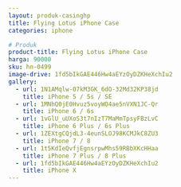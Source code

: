 ```yaml
---
layout: produk-casinghp
title: Flying Lotus iPhone Case
categories: iphone

# Produk
product-title: Flying Lotus iPhone Case
harga: 90000
sku: hn-0499
image-drive: 1fd5bIkGAE446Hw4aEYzOyDZKHeXchIu2
gallery:
  - url: 1N1AMqlw-07kM3GK_6dO-32Md32KP38jd
    title: iPhone 5 / 5s / SE
  - url: 1MNhQ0jE0Hvuz5voyWO4ae5nVXN1JC-Qr
    title: iPhone 6 / 6s
  - url: 1vGlU_uUXoS3t7nIzT7MaMmTpsyFBzLvC
    title: iPhone 6 Plus / 6s Plus
  - url: 1ZEXtgCQjdL3-4eunSLOJ98KCMJkC8ZU3
    title: iPhone 7 / 8
  - url: 1t5KdIeQvfjEgnsrpwMhs59RBbXKcHHaa
    title: iPhone 7 Plus / 8 Plus
  - url: 1fd5bIkGAE446Hw4aEYzOyDZKHeXchIu2
    title: iPhone X
---
```

